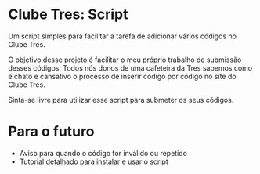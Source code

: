 # Clube Tres: Script
Um script simples para facilitar a tarefa de adicionar vários códigos no Clube Tres.

O objetivo desse projeto é facilitar o meu próprio trabalho de submissão desses códigos. Todos nós donos de uma cafeteira da Tres sabemos como é chato e cansativo o processo de inserir código por código no site do Clube Tres. 

Sinta-se livre para utilizar esse script para submeter os seus códigos. 

# Para o futuro
- Aviso para quando o código for inválido ou repetido
- Tutorial detalhado para instalar e usar o script
